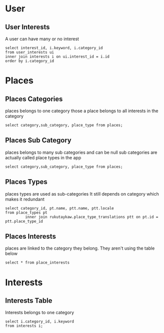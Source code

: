 # User
## User Interests
A user can have many or no interest
```mysql
select interest_id, i.keyword, i.category_id
from user_interests ui
inner join interests i on ui.interest_id = i.id
order by i.category_id
```

# Places
## Places Categories
places belongs to one category
those a place belongs to all interests in the category
```mysql
select category,sub_category, place_type from places;
```

## Places Sub Category
places belongs to many sub categories and can be null
sub categories are actually called place types in the app
```mysql
select category,sub_category, place_type from places;
```


## Places Types
places types are used as sub-categories
It still depends on category which makes it redundant
```mysql
select category_id, pt.name, ptt.name, ptt.locale
from place_types pt
         inner join rukutaykaw.place_type_translations ptt on pt.id = ptt.place_type_id
```


## Places Interests
places are linked to the category they belong. 
They aren't using the table below

```mysql
select * from place_interests
```

# Interests
## Interests Table
Interests belongs to one category
```mysql
select i.category_id, i.keyword
from interests i;
```